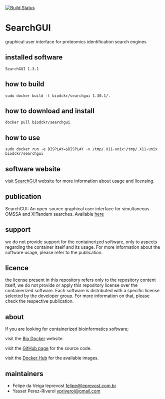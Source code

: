 [![Build Status](https://travis-ci.org/BioDocker/SearchGUI.svg)](https://travis-ci.org/BioDocker/SearchGUI)

SearchGUI
=====
graphical user interface for proteomics identification search engines


installed software
--------
`SearchGUI 1.3.1`


how to build
------------
`sudo docker build -t biodckr/searchgui 1.30.1/.`


how to download and install
---------------------------
`docker pull biodckr/searchgui`


how to use
------------
`sudo docker run -e DISPLAY=$DISPLAY -v /tmp/.X11-unix:/tmp/.X11-unix biodckr/searchgui`


software website
----------------
visit [SearchGUI](https://code.google.com/p/searchgui/) website for more information about usage and licensing.


publication
-----------
SearchGUI: An open-source graphical user interface for simultaneous OMSSA and X!Tandem searches. Available [here](http://dx.doi.org/10.1002/pmic.201000595)


support
-------
we do not provide support for the containerized software, only to aspects regarding the container itself
and its usage. For more information about the software usage, please refer to the publication.


licence
-------
the license present in this repository refers only to the repository content itself, we do not provide or
apply this repository license over the containerized software. Each software is distributed with a specific
license selected by the developer group. For more information on that, please check the respective publication.


about
-----
If you are looking for containerized bioinformatics software;

visit the [Bio Docker](http://biodocker.github.io "Bio Docker") website.

visit the [GitHub page](https://github.com/BioDocker/) for the source code.

visit the [Docker Hub](https://registry.hub.docker.com/repos/biodckr/) for the available images.


maintainers
-----------
* Felipe da Veiga leprevost <felipe@leprevost.com.br>
* Yasset Perez-Riverol <ypriverol@gmail.com>
